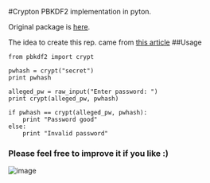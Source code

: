 #Crypton
PBKDF2 implementation in pyton. 

Original package is [here](http://pypi.python.org/pypi/pbkdf2).

The idea to create this rep. came from [this article](http://www.unlimitednovelty.com/2012/03/dont-use-bcrypt.html)
##Usage

	from pbkdf2 import crypt

    pwhash = crypt("secret")
    print pwhash

    alleged_pw = raw_input("Enter password: ")
    print crypt(alleged_pw, pwhash)

    if pwhash == crypt(alleged_pw, pwhash):
        print "Password good"
    else:
        print "Invalid password"
        
        


### Please feel free to improve it if you like :)

![image](http://img193.imageshack.us/img193/5605/tumblrlznr805hcb1r3zat8.png)
